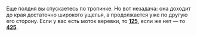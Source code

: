 Еще полдня вы спускаетесь по тропинке. Но вот незадача: она доходит до края достаточно широкого ущелья, а продолжается уже по другую его сторону. Если у вас есть моток веревки, то [**125**](#n_125), если же нет — то [**425**](#n_425).

